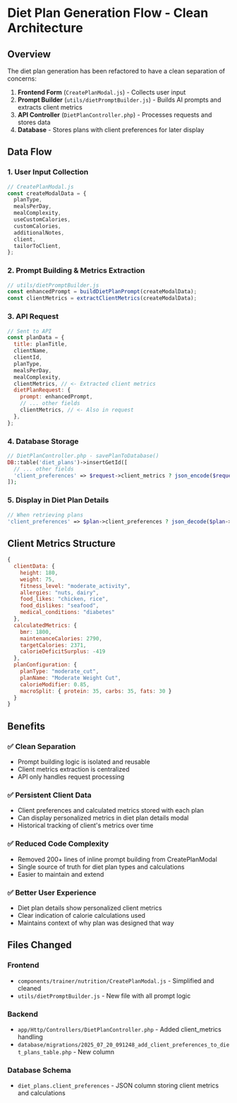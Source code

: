 # Diet Plan Generation Flow - Clean Architecture

## Overview

The diet plan generation has been refactored to have a clean separation of concerns:

1. **Frontend Form** (`CreatePlanModal.js`) - Collects user input
2. **Prompt Builder** (`utils/dietPromptBuilder.js`) - Builds AI prompts and extracts client metrics
3. **API Controller** (`DietPlanController.php`) - Processes requests and stores data
4. **Database** - Stores plans with client preferences for later display

## Data Flow

### 1. User Input Collection

```javascript
// CreatePlanModal.js
const createModalData = {
  planType,
  mealsPerDay,
  mealComplexity,
  useCustomCalories,
  customCalories,
  additionalNotes,
  client,
  tailorToClient,
};
```

### 2. Prompt Building & Metrics Extraction

```javascript
// utils/dietPromptBuilder.js
const enhancedPrompt = buildDietPlanPrompt(createModalData);
const clientMetrics = extractClientMetrics(createModalData);
```

### 3. API Request

```javascript
// Sent to API
const planData = {
  title: planTitle,
  clientName,
  clientId,
  planType,
  mealsPerDay,
  mealComplexity,
  clientMetrics, // <- Extracted client metrics
  dietPlanRequest: {
    prompt: enhancedPrompt,
    // ... other fields
    clientMetrics, // <- Also in request
  },
};
```

### 4. Database Storage

```php
// DietPlanController.php - savePlanToDatabase()
DB::table('diet_plans')->insertGetId([
  // ... other fields
  'client_preferences' => $request->client_metrics ? json_encode($request->client_metrics) : null,
]);
```

### 5. Display in Diet Plan Details

```php
// When retrieving plans
'client_preferences' => $plan->client_preferences ? json_decode($plan->client_preferences, true) : null,
```

## Client Metrics Structure

```javascript
{
  clientData: {
    height: 180,
    weight: 75,
    fitness_level: "moderate_activity",
    allergies: "nuts, dairy",
    food_likes: "chicken, rice",
    food_dislikes: "seafood",
    medical_conditions: "diabetes"
  },
  calculatedMetrics: {
    bmr: 1800,
    maintenanceCalories: 2790,
    targetCalories: 2371,
    calorieDeficitSurplus: -419
  },
  planConfiguration: {
    planType: "moderate_cut",
    planName: "Moderate Weight Cut",
    calorieModifier: 0.85,
    macroSplit: { protein: 35, carbs: 35, fats: 30 }
  }
}
```

## Benefits

### ✅ Clean Separation

- Prompt building logic is isolated and reusable
- Client metrics extraction is centralized
- API only handles request processing

### ✅ Persistent Client Data

- Client preferences and calculated metrics stored with each plan
- Can display personalized metrics in diet plan details modal
- Historical tracking of client's metrics over time

### ✅ Reduced Code Complexity

- Removed 200+ lines of inline prompt building from CreatePlanModal
- Single source of truth for diet plan types and calculations
- Easier to maintain and extend

### ✅ Better User Experience

- Diet plan details show personalized client metrics
- Clear indication of calorie calculations used
- Maintains context of why plan was designed that way

## Files Changed

### Frontend

- `components/trainer/nutrition/CreatePlanModal.js` - Simplified and cleaned
- `utils/dietPromptBuilder.js` - New file with all prompt logic

### Backend

- `app/Http/Controllers/DietPlanController.php` - Added client_metrics handling
- `database/migrations/2025_07_20_091248_add_client_preferences_to_diet_plans_table.php` - New column

### Database Schema

- `diet_plans.client_preferences` - JSON column storing client metrics and calculations
